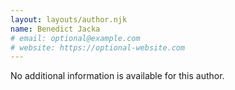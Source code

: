 ```yaml
---
layout: layouts/author.njk
name: Benedict Jacka
# email: optional@example.com
# website: https://optional-website.com
---
```

No additional information is available for this author.
